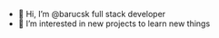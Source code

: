 - 👋 Hi, I’m @barucsk full stack developer
- 👀 I’m interested in new projects to learn new things

<!---
barucsk/barucsk is a ✨ special ✨ repository because its `README.md` (this file) appears on your GitHub profile.
You can click the Preview link to take a look at your changes.
--->
